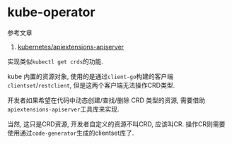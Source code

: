 # kube-operator

参考文章

1. [kubernetes/apiextensions-apiserver](https://github.com/kubernetes/apiextensions-apiserver)

实现类似`kubectl get crds`的功能.

kube 内置的资源对象, 使用的是通过`client-go`构建的客户端`clientset`/`restclient`, 但是这两个客户端无法操作CRD类型. 

开发者如果希望在代码中动态创建/查找/删除 CRD 类型的资源, 需要借助`apiextensions-apiserver`工具库来实现.

当然, 这只是CRD资源, 开发者自定义的资源不叫CRD, 应该叫CR. 操作CR则需要使用通过`code-generator`生成的clientset库了.
